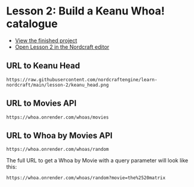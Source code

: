 # Lesson 2: Build a Keanu Whoa! catalogue

- [View the finished project](https://whoa.toddle.site/)
- [Open Lesson 2 in the Nordcraft editor](https://editor.nordcraft.com/projects/whoa/branches/main/components/HomePage)

## URL to Keanu Head

```text
https://raw.githubusercontent.com/nordcraftengine/learn-nordcraft/main/lesson-2/keanu_head.png
```

## URL to Movies API

```text
https://whoa.onrender.com/whoas/movies
```

## URL to Whoa by Movies API

```text
https://whoa.onrender.com/whoas/random
```

The full URL to get a Whoa by Movie with a query parameter will look like this:

```text
https://whoa.onrender.com/whoas/random?movie=the%2520matrix
```